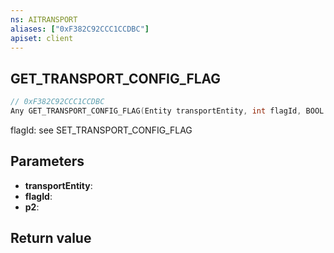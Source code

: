 ```yaml
---
ns: AITRANSPORT
aliases: ["0xF382C92CCC1CCDBC"]
apiset: client
---
```

## GET_TRANSPORT_CONFIG_FLAG

```c
// 0xF382C92CCC1CCDBC
Any GET_TRANSPORT_CONFIG_FLAG(Entity transportEntity, int flagId, BOOL p2);
```

flagId: see SET_TRANSPORT_CONFIG_FLAG

## Parameters
* **transportEntity**:
* **flagId**:
* **p2**:

## Return value